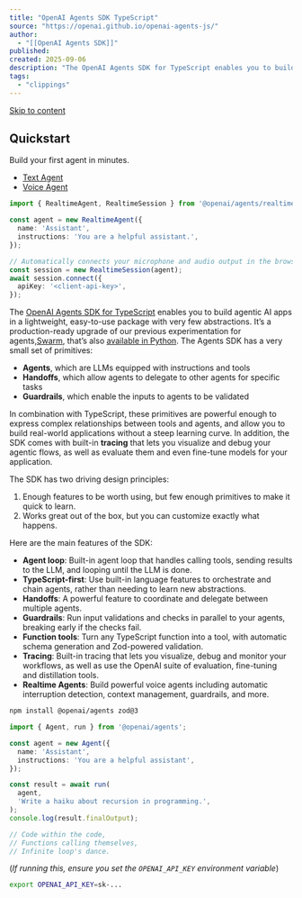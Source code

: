 ```yaml
---
title: "OpenAI Agents SDK TypeScript"
source: "https://openai.github.io/openai-agents-js/"
author:
  - "[[OpenAI Agents SDK]]"
published:
created: 2025-09-06
description: "The OpenAI Agents SDK for TypeScript enables you to build agentic AI apps in a lightweight, easy-to-use package with very few abstractions."
tags:
  - "clippings"
---
```

[Skip to content](https://openai.github.io/openai-agents-js/#_top)

## Quickstart

Build your first agent in minutes.

- [Text Agent](https://openai.github.io/openai-agents-js/#tab-panel-4)
- [Voice Agent](https://openai.github.io/openai-agents-js/#tab-panel-5)

```typescript
import { RealtimeAgent, RealtimeSession } from '@openai/agents/realtime';

const agent = new RealtimeAgent({
  name: 'Assistant',
  instructions: 'You are a helpful assistant.',
});

// Automatically connects your microphone and audio output in the browser via WebRTC.
const session = new RealtimeSession(agent);
await session.connect({
  apiKey: '<client-api-key>',
});
```

The [OpenAI Agents SDK for TypeScript](https://github.com/openai/openai-agents-js) enables you to build agentic AI apps in a lightweight, easy-to-use package with very few abstractions. It’s a production-ready upgrade of our previous experimentation for agents,[Swarm](https://github.com/openai/swarm/tree/main), that’s also [available in Python](https://github.com/openai/openai-agents-python). The Agents SDK has a very small set of primitives:

- **Agents**, which are LLMs equipped with instructions and tools
- **Handoffs**, which allow agents to delegate to other agents for specific tasks
- **Guardrails**, which enable the inputs to agents to be validated

In combination with TypeScript, these primitives are powerful enough to express complex relationships between tools and agents, and allow you to build real-world applications without a steep learning curve. In addition, the SDK comes with built-in **tracing** that lets you visualize and debug your agentic flows, as well as evaluate them and even fine-tune models for your application.

The SDK has two driving design principles:

1. Enough features to be worth using, but few enough primitives to make it quick to learn.
2. Works great out of the box, but you can customize exactly what happens.

Here are the main features of the SDK:

- **Agent loop**: Built-in agent loop that handles calling tools, sending results to the LLM, and looping until the LLM is done.
- **TypeScript-first**: Use built-in language features to orchestrate and chain agents, rather than needing to learn new abstractions.
- **Handoffs**: A powerful feature to coordinate and delegate between multiple agents.
- **Guardrails**: Run input validations and checks in parallel to your agents, breaking early if the checks fail.
- **Function tools**: Turn any TypeScript function into a tool, with automatic schema generation and Zod-powered validation.
- **Tracing**: Built-in tracing that lets you visualize, debug and monitor your workflows, as well as use the OpenAI suite of evaluation, fine-tuning and distillation tools.
- **Realtime Agents**: Build powerful voice agents including automatic interruption detection, context management, guardrails, and more.

```bash
npm install @openai/agents zod@3
```

```typescript
import { Agent, run } from '@openai/agents';

const agent = new Agent({
  name: 'Assistant',
  instructions: 'You are a helpful assistant',
});

const result = await run(
  agent,
  'Write a haiku about recursion in programming.',
);
console.log(result.finalOutput);

// Code within the code,
// Functions calling themselves,
// Infinite loop's dance.
```

(*If running this, ensure you set the `OPENAI_API_KEY` environment variable*)

```bash
export OPENAI_API_KEY=sk-...
```